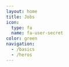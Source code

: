```yaml
---
layout: home
title: Jobs
icon:
  type: fa
  name: fa-user-secret
color: green
navigation:
  - /basics
  - /heros
---
```

